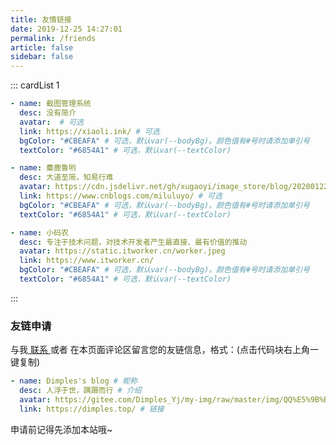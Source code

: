 ```yaml
---
title: 友情链接
date: 2019-12-25 14:27:01
permalink: /friends
article: false
sidebar: false
---
```


<!--
普通卡片列表容器，可用于友情链接、项目推荐、古诗词展示等。
cardList 后面可跟随一个数字表示每行最多显示多少个，选值范围1~4，默认3。在小屏时会根据屏幕宽度减少每行显示数量。
-->

::: cardList 1

```yaml
- name: 截图管理系统
  desc: 没有简介
  avatar:  # 可选
  link: https://xiaoli.ink/ # 可选
  bgColor: "#CBEAFA" # 可选，默认var(--bodyBg)。颜色值有#号时请添加单引号
  textColor: "#6854A1" # 可选，默认var(--textColor)

- name: 麋鹿鲁哟
  desc: 大道至简，知易行难
  avatar: https://cdn.jsdelivr.net/gh/xugaoyi/image_store/blog/20200122153807.jpg # 可选
  link: https://www.cnblogs.com/miluluyo/ # 可选
  bgColor: "#CBEAFA" # 可选，默认var(--bodyBg)。颜色值有#号时请添加单引号
  textColor: "#6854A1" # 可选，默认var(--textColor)

- name: 小码农
  desc: 专注于技术问题，对技术开发者产生最直接、最有价值的推动
  avatar: https://static.itworker.cn/worker.jpeg
  link: https://www.itworker.cn/
  bgColor: "#CBEAFA" # 可选，默认var(--bodyBg)。颜色值有#号时请添加单引号
  textColor: "#6854A1" # 可选，默认var(--textColor)
```

:::

### 友链申请

与我[ 联系 ](/about/#联系)或者 在本页面评论区留言您的友链信息，格式：(点击代码块右上角一键复制)

```yaml
- name: Dimples's blog # 昵称
  desc: 人浮于世，蹒跚而行 # 介绍
  avatar: https://gitee.com/Dimples_Yj/my-img/raw/master/img/QQ%E5%9B%BE%E7%89%8720201025032558.jpg # 头像
  link: https://dimples.top/ # 链接
```

申请前记得先添加本站哦~
